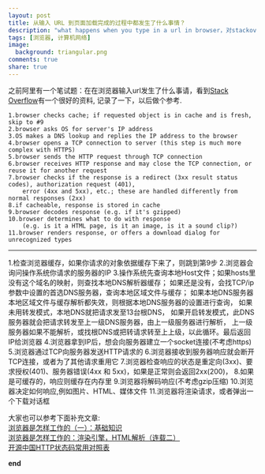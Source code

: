```yaml
---
layout: post
title: 从输入 URL 到页面加载完成的过程中都发生了什么事情？
description: "what happens when you type in a url in browser，对stackoverflow回答的扩展"
tags: [浏览器, 计算机网络]
image:
  background: triangular.png
comments: true
share: true
---
```


之前阿里有一个笔试题：在在浏览器输入url发生了什么事请，看到<a href="http://stackoverflow.com/questions/2092527/what-happens-when-you-type-in-a-url-in-browser">Stack Overflow</a>有一个很好的资料,
记录了一下，以后做个参考.

	1.browser checks cache; if requested object is in cache and is fresh, skip to #9
	2.browser asks OS for server's IP address
	3.OS makes a DNS lookup and replies the IP address to the browser
	4.browser opens a TCP connection to server (this step is much more complex with HTTPS)
	5.browser sends the HTTP request through TCP connection
	6.browser receives HTTP response and may close the TCP connection, or reuse it for another request
	7.browser checks if the response is a redirect (3xx result status codes), authorization request (401),
		error (4xx and 5xx), etc.; these are handled differently from normal responses (2xx)
	8.if cacheable, response is stored in cache
	9.browser decodes response (e.g. if it's gzipped)
	10.browser determines what to do with response 
		(e.g. is it a HTML page, is it an image, is it a sound clip?)
	11.browser renders response, or offers a download dialog for unrecognized types
<hr />	
	1.检查浏览器缓存，如果你请求的对象依据缓存下来了，则跳到第9步
	2.浏览器会询问操作系统你请求的服务器的IP
	3.操作系统先查询本地Host文件；如果hosts里没有这个域名的映射，则查找本地DNS解析器缓存；
		如果还是没有，会找TCP/ip参数中设置的首选DNS服务器，查询本地区域文件与缓存；
			如果本地DNS服务器本地区域文件与缓存解析都失效，则根据本地DNS服务器的设置进行查询，
			如果未用转发模式，本地DNS就把请求发至13台根DNS，
			如果开启转发模式，此DNS服务器就会把请求转发至上一级DNS服务器，由上一级服务器进行解析，
			上一级服务器如果不能解析，或找根DNS或把转请求转至上上级，以此循环。最后返回IP给浏览器
	4.浏览器拿到IP后，想会向服务器建立一个socket连接(不考虑https)
	5.浏览器通过TCP向服务器发送HTTP请求的
	6.浏览器接收到服务器响应就会断开TCP连接，或者为了其他请求重用它
	7.浏览器检查响应的状态是重定向(3xx)、要求授权(401)、服务器错误(4xx 和 5xx)，如果是正常则会返回2xx(200)，
	8.如果是可缓存的，响应则缓存在内存里
	9.浏览器将解码响应(不考虑gzip压缩)
	10.浏览器决定如何响应,例如图片、HTML、媒体文件
	11.浏览器将渲染请求，或者弹出一个下载对话框
<br/>
	
大家也可以参考下面补充文章:<br/>
<a href="http://ued.ctrip.com/blog/?p=3287">浏览器是怎样工作的（一）：基础知识</a><br/>
<a href="http://ued.ctrip.com/blog/?p=3295">浏览器是怎样工作的：渲染引擎，HTML解析（连载二）</a><br/>
<a href="http://tool.oschina.net/commons?type=5">开源中国HTTP状态码常用对照表</a>

<strong>end</strong>